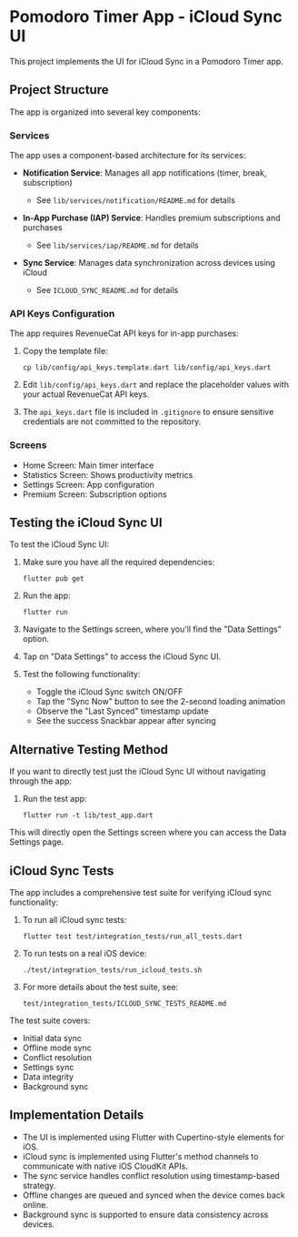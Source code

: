 # Pomodoro Timer App - iCloud Sync UI

This project implements the UI for iCloud Sync in a Pomodoro Timer app.

## Project Structure

The app is organized into several key components:

### Services

The app uses a component-based architecture for its services:

- **Notification Service**: Manages all app notifications (timer, break, subscription)
  - See `lib/services/notification/README.md` for details

- **In-App Purchase (IAP) Service**: Handles premium subscriptions and purchases
  - See `lib/services/iap/README.md` for details

- **Sync Service**: Manages data synchronization across devices using iCloud
  - See `ICLOUD_SYNC_README.md` for details

### API Keys Configuration

The app requires RevenueCat API keys for in-app purchases:

1. Copy the template file:
   ```
   cp lib/config/api_keys.template.dart lib/config/api_keys.dart
   ```

2. Edit `lib/config/api_keys.dart` and replace the placeholder values with your actual RevenueCat API keys.

3. The `api_keys.dart` file is included in `.gitignore` to ensure sensitive credentials are not committed to the repository.

### Screens

- Home Screen: Main timer interface
- Statistics Screen: Shows productivity metrics
- Settings Screen: App configuration
- Premium Screen: Subscription options

## Testing the iCloud Sync UI

To test the iCloud Sync UI:

1. Make sure you have all the required dependencies:
   ```
   flutter pub get
   ```

2. Run the app:
   ```
   flutter run
   ```

3. Navigate to the Settings screen, where you'll find the "Data Settings" option.

4. Tap on "Data Settings" to access the iCloud Sync UI.

5. Test the following functionality:
   - Toggle the iCloud Sync switch ON/OFF
   - Tap the "Sync Now" button to see the 2-second loading animation
   - Observe the "Last Synced" timestamp update
   - See the success Snackbar appear after syncing

## Alternative Testing Method

If you want to directly test just the iCloud Sync UI without navigating through the app:

1. Run the test app:
   ```
   flutter run -t lib/test_app.dart
   ```

This will directly open the Settings screen where you can access the Data Settings page.

## iCloud Sync Tests

The app includes a comprehensive test suite for verifying iCloud sync functionality:

1. To run all iCloud sync tests:
   ```
   flutter test test/integration_tests/run_all_tests.dart
   ```

2. To run tests on a real iOS device:
   ```
   ./test/integration_tests/run_icloud_tests.sh
   ```

3. For more details about the test suite, see:
   ```
   test/integration_tests/ICLOUD_SYNC_TESTS_README.md
   ```

The test suite covers:
- Initial data sync
- Offline mode sync
- Conflict resolution
- Settings sync
- Data integrity
- Background sync

## Implementation Details

- The UI is implemented using Flutter with Cupertino-style elements for iOS.
- iCloud sync is implemented using Flutter's method channels to communicate with native iOS CloudKit APIs.
- The sync service handles conflict resolution using timestamp-based strategy.
- Offline changes are queued and synced when the device comes back online.
- Background sync is supported to ensure data consistency across devices.
